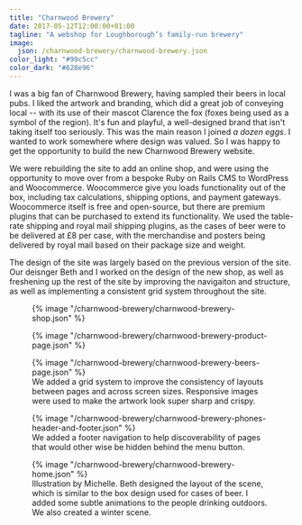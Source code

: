 ```yaml
---
title: "Charnwood Brewery"
date: 2017-05-12T12:00:00+01:00
tagline: "A webshop for Loughborough’s family-run brewery"
image:
  json: /charnwood-brewery/charnwood-brewery.json
color_light: "#99c5cc"
color_dark: "#628e96"
---
```


I was a big fan of Charnwood Brewery, having sampled their beers in local pubs. I liked the artwork and branding, which did a great job of conveying local -- with its use of their mascot Clarence the fox (foxes being used as a symbol of the region). It's fun and playful, a well-designed brand that isn't taking itself too seriously. This was the main reason I joined _a dozen eggs_. I wanted to work somewhere where design was valued. So I was happy to get the opportunity to build the new Charnwood Brewery website.

We were rebuilding the site to add an online shop, and were using the opportunity to move over from a bespoke Ruby on Rails CMS to WordPress and Woocommerce. Woocommerce give you loads functionality out of the box, including tax calculations, shipping options, and payment gateways. Woocommerce itself is free and open-source, but there are premium plugins that can be purchased to extend its functionality. We used the table-rate shipping and royal mail shipping plugins, as the cases of beer were to be delivered at £8 per case, with the merchandise and posters being delivered by royal mail based on their package size and weight.

The design of the site was largely based on the previous version of the site. Our deisnger Beth and I worked on the design of the new shop, as well as freshening up the rest of the site by improving the navigaiton and structure, as well as implementing a consistent grid system throughout the site.

<figure>
  <div class="c-image-background u-rounded">
    {% image "/charnwood-brewery/charnwood-brewery-shop.json" %}
  </div>
</figure>

<figure>
  <div class="c-image-background u-rounded">
    {% image "/charnwood-brewery/charnwood-brewery-product-page.json" %}
  </div>
</figure>

<figure>
  <div class="c-image-background u-rounded">
    {% image "/charnwood-brewery/charnwood-brewery-beers-page.json" %}
  </div>
  <figcaption>
    We added a grid system to improve the consistency of layouts between pages and across screen sizes. Responsive images were used to make the artwork look super sharp and crispy.
  </figcaption>
</figure>

<figure>
  <div class="c-image-background u-rounded">
    {% image "/charnwood-brewery/charnwood-brewery-phones-header-and-footer.json" %}
  </div>
  <figcaption>
    We added a footer navigation to help discoverability of pages that would other wise be hidden behind the menu button.
  </figcaption>
</figure>

<figure>
  <div class="c-image-background u-rounded">
    {% image "/charnwood-brewery/charnwood-brewery-home.json" %}
  </div>
  <figcaption>
    Illustration by Michelle. Beth designed the layout of the scene, which is similar to the box design used for cases of beer. I added some subtle animations to the people drinking outdoors. We also created a winter scene.
  </figcaption>
</figure>
